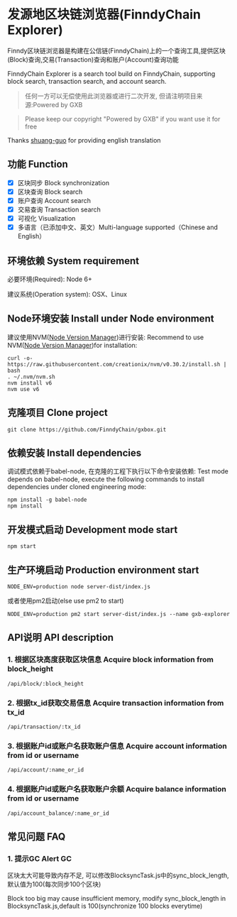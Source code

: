 # 发源地区块链浏览器(FinndyChain Explorer)

Finndy区块链浏览器是构建在公信链(FinndyChain)上的一个查询工具,提供区块(Block)查询,交易(Transaction)查询和账户(Account)查询功能

FinndyChain Explorer is a search tool build on FinndyChain, supporting block search, transaction search, and account search.

> 任何一方可以无偿使用此浏览器或进行二次开发, 但请注明项目来源:Powered by GXB

> Please keep our copyright "Powered by GXB" if you want use it for free

Thanks [shuang-guo](https://github.com/shuang-guo) for providing english translation

## 功能 Function
- [x] 区块同步 Block synchronization
- [x] 区块查询 Block search
- [x] 账户查询 Account search
- [x] 交易查询 Transaction search
- [x] 可视化 Visualization
- [x] 多语言（已添加中文、英文）Multi-language supported（Chinese and English）

## 环境依赖 System requirement

必要环境(Required): Node 6+

建议系统(Operation system): OSX、Linux

## Node环境安装 Install under Node environment

建议使用NVM([Node Version Manager](https://github.com/creationix/nvm))进行安装:
Recommend to use NVM([Node Version Manager](https://github.com/creationix/nvm))for installation:

```
curl -o- https://raw.githubusercontent.com/creationix/nvm/v0.30.2/install.sh | bash
. ~/.nvm/nvm.sh
nvm install v6
nvm use v6
```

## 克隆项目 Clone project

```
git clone https://github.com/FinndyChain/gxbox.git
```

## 依赖安装 Install dependencies

调试模式依赖于babel-node, 在克隆的工程下执行以下命令安装依赖:
Test mode depends on babel-node, execute the following commands to install dependencies under cloned engineering mode:


```
npm install -g babel-node
npm install
```

## 开发模式启动 Development mode start

```
npm start
```

## 生产环境启动 Production environment start

```
NODE_ENV=production node server-dist/index.js
```

或者使用pm2启动(else use pm2 to start)

```
NODE_ENV=production pm2 start server-dist/index.js --name gxb-explorer
```

## API说明 API description

### 1. 根据区块高度获取区块信息 Acquire block information from block_height

```
/api/block/:block_height
```

### 2. 根据tx_id获取交易信息 Acquire transaction information from tx_id

```
/api/transaction/:tx_id
```

### 3. 根据账户id或账户名获取账户信息 Acquire account information from id or username

```
/api/account/:name_or_id
```

### 4. 根据账户id或账户名获取账户余额 Acquire balance information from id or username

```
/api/account_balance/:name_or_id
```

## 常见问题 FAQ

### 1. 提示GC Alert GC
区块太大可能导致内存不足, 可以修改BlocksyncTask.js中的sync_block_length,默认值为100(每次同步100个区块)

Block too big may cause insufficient memory, modify sync_block_length in BlocksyncTask.js,default is 100(synchronize 100 blocks everytime)

